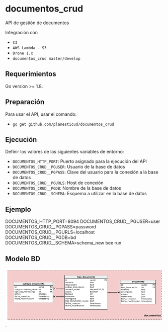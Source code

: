 # documentos_crud
API de gestión de documentos

Integración con

 - `CI`
 - `AWS Lambda - S3`
 - `Drone 1.x`
 - `documentos_crud master/develop`

## Requerimientos
Go version >= 1.8.

## Preparación
Para usar el API, usar el comando:

 - `go get github.com/planesticud/documentos_crud`

## Ejecución
Definir los valores de las siguientes variables de entorno:

 - `DOCUMENTOS_HTTP_PORT`: Puerto asignado para la ejecución del API
 - `DOCUMENTOS_CRUD__PGUSER`: Usuario de la base de datos
 - `DOCUMENTOS_CRUD__PGPASS`: Clave del usuario para la conexión a la base de datos  
 - `DOCUMENTOS_CRUD__PGURLS`: Host de conexión
 - `DOCUMENTOS_CRUD__PGDB`: Nombre de la base de datos
 - `DOCUMENTOS_CRUD__SCHEMA`: Esquema a utilizar en la base de datos

## Ejemplo
DOCUMENTOS_HTTP_PORT=8094 DOCUMENTOS_CRUD__PGUSER=user DOCUMENTOS_CRUD__PGPASS=password DOCUMENTOS_CRUD__PGURLS=localhost DOCUMENTOS_CRUD__PGDB=bd DOCUMENTOS_CRUD__SCHEMA=schema_new bee run

## Modelo BD
![image](https://github.com/planesticud/documentos_crud/blob/develop/modelo_documentos_crud.png).
